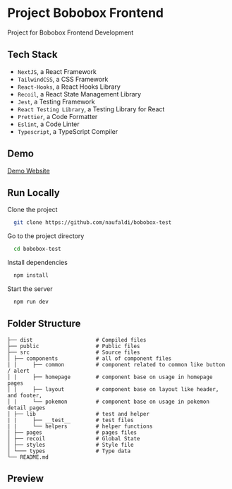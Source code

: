 # Project Bobobox Frontend

Project for Bobobox Frontend Development

## Tech Stack

- `NextJS`, a React Framework
- `TailwindCSS`, a CSS Framework
- `React-Hooks`, a React Hooks Library
- `Recoil`, a React State Management Library
- `Jest`, a Testing Framework
- `React Testing Library`, a Testing Library for React
- `Prettier`, a Code Formatter
- `Eslint`, a Code Linter
- `Typescript`, a TypeScript Compiler

## Demo

[Demo Website](https://pokemon-bobobox.vercel.app/)

## Run Locally

Clone the project

```bash
  git clone https://github.com/naufaldi/bobobox-test
```

Go to the project directory

```bash
  cd bobobox-test
```

Install dependencies

```bash
  npm install
```

Start the server

```bash
  npm run dev
```

## Folder Structure

```
├── dist                    # Compiled files
├── public                  # Public files
├── src                     # Source files
│ ├── components            # all of component files
| |     ├── common          # component related to common like button / alert
│ |     ├── homepage        # component base on usage in homepage pages
│ |     ├── layout          # component base on layout like header, and footer,
│ |     └── pokemon         # component base on usage in pokemon detail pages
│ ├── lib                   # test and helper
| |     ├── __test__        # test files
| |     └── helpers         # helper functions
│ ├── pages                 # pages files
│ ├── recoil                # Global State
│ ├── styles                # Style file
│ └─── types                # Type data
└── README.md
```

## Preview
